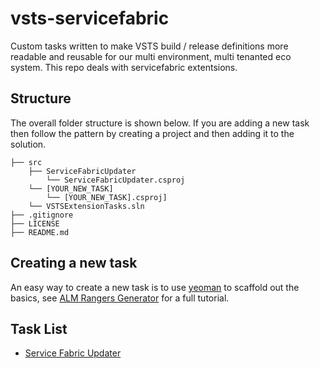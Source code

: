 # vsts-servicefabric
Custom tasks written to make VSTS build / release definitions more readable and reusable for our multi environment, multi tenanted eco system. This repo deals with servicefabric extentsions.

[](https://eshopworld.visualstudio.com/_apis/public/build/definitions/310eec01-7d3c-402e-b179-74a206e8d4e3/116/badge)

## Structure 

The overall folder structure is shown below. If you are adding a new task then follow the pattern by creating a project and then adding it to the solution.

```
├── src    
    ├── ServiceFabricUpdater 
        └── ServiceFabricUpdater.csproj      
    └── [YOUR_NEW_TASK] 
        └── [YOUR_NEW_TASK].csproj]
    └── VSTSExtensionTasks.sln   
├── .gitignore                     
├── LICENSE    
├── README.md                  

```

## Creating a new task

An easy way to create a new task is to use [yeoman](http://yeoman.io/) to scaffold out the basics, see [ALM Rangers Generator](https://github.com/ALM-Rangers/generator-vsts-extension) for a full tutorial.

## Task List

- [Service Fabric Updater](https://github.com/eShopWorld/vsts-servicefabric/blob/master/src/ServiceFabricUpdater/overview.md)
